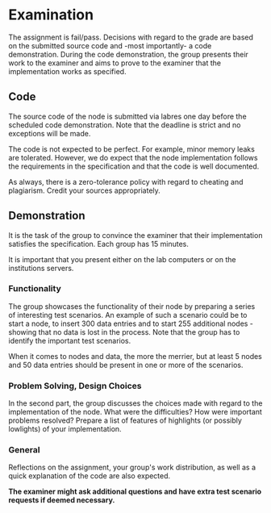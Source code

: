 # Examination

The assignment is fail/pass. Decisions with regard to the grade are based on the submitted source code and -most importantly- a code demonstration. During the code demonstration, the group presents their work to the examiner and aims to prove to the examiner that the implementation works as specified.

## Code

The source code of the node is submitted via labres one day before the scheduled code demonstration. Note that the deadline is strict and no exceptions will be made.

The code is not expected to be perfect. For example, minor memory leaks are tolerated. However, we do expect that the node implementation follows the requirements in the specification and
that the code is well documented.

As always, there is a zero-tolerance policy with regard to cheating and plagiarism. Credit your sources appropriately. 

## Demonstration
It is the task of the group to convince the examiner that their implementation satisfies the specification. Each group has 15 minutes.

It is important that you present either on the lab computers or on the institutions servers.

### Functionality
The group showcases the functionality of their node by preparing a series of interesting test scenarios. An example of such a scenario could be to start a node, to insert 300 data entries and to start 255 additional nodes -showing that no data is lost in the process. Note that the group has to identify the important test scenarios.

When it comes to nodes and data, the more the merrier, but at least 5 nodes and 50 data entries should be present in one or more of the scenarios.

### Problem Solving, Design Choices
In the second part, the group discusses the choices made with regard to the implementation of the node. What were the difficulties? How were important problems resolved? Prepare a list of features of highlights (or possibly lowlights) of your implementation.

### General
Reflections on the assignment, your group's work distribution, as well as a quick explanation of the code are also expected.


**The examiner might ask additional questions and have extra test scenario requests if deemed necessary.**
